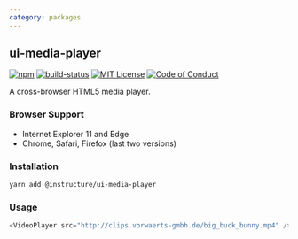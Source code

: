 ```yaml
---
category: packages
---
```


## ui-media-player

[![npm][npm]][npm-url]
[![build-status][build-status]][build-status-url]
[![MIT License][license-badge]][LICENSE]
[![Code of Conduct][coc-badge]][coc]

A cross-browser HTML5 media player.

### Browser Support

- Internet Explorer 11 and Edge
- Chrome, Safari, Firefox (last two versions)

### Installation

```sh
yarn add @instructure/ui-media-player
```

### Usage

```javascript
<VideoPlayer src="http://clips.vorwaerts-gmbh.de/big_buck_bunny.mp4" />
```

[npm]: https://img.shields.io/npm/v/@instructure/ui-media-player.svg
[npm-url]: https://npmjs.com/package/@instructure/ui-media-player

[build-status]: https://travis-ci.org/instructure/instructure-ui.svg?branch=master
[build-status-url]: https://travis-ci.org/instructure/instructure-ui "Travis CI"

[license-badge]: https://img.shields.io/npm/l/instructure-ui.svg?style=flat-square
[license]: https://github.com/instructure/instructure-ui/blob/master/LICENSE

[coc-badge]: https://img.shields.io/badge/code%20of-conduct-ff69b4.svg?style=flat-square
[coc]: https://github.com/instructure/instructure-ui/blob/master/CODE_OF_CONDUCT.md
